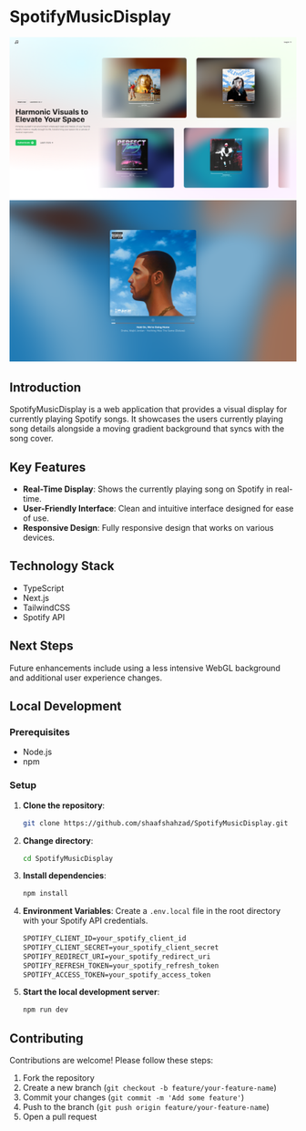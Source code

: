 # SpotifyMusicDisplay

<div align="center">
    <img src="https://github.com/shaafshahzad/SpotifyMusicDisplay/blob/main/public/landing.png?raw=true" alt="DeepEnd example timeline" width="1000"/>
    <img src="https://github.com/shaafshahzad/SpotifyMusicDisplay/blob/main/public/preview.png?raw=true" alt="DeepEnd example timeline" width="1000"/>
</div>

## Introduction

SpotifyMusicDisplay is a web application that provides a visual display for currently playing Spotify songs. It showcases the users currently playing song details alongside a moving gradient background that syncs with the song cover.

## Key Features

- **Real-Time Display**: Shows the currently playing song on Spotify in real-time.
- **User-Friendly Interface**: Clean and intuitive interface designed for ease of use.
- **Responsive Design**: Fully responsive design that works on various devices.

## Technology Stack

- TypeScript
- Next.js
- TailwindCSS
- Spotify API

## Next Steps

Future enhancements include using a less intensive WebGL background and additional user experience changes.

## Local Development

### Prerequisites

- Node.js
- npm

### Setup

1. **Clone the repository**:
   ```bash
   git clone https://github.com/shaafshahzad/SpotifyMusicDisplay.git
   ```
2. **Change directory**:
   ```bash
   cd SpotifyMusicDisplay
   ```
3. **Install dependencies**:
   ```bash
   npm install
   ```
4. **Environment Variables**:
   Create a `.env.local` file in the root directory with your Spotify API credentials.
   ```dotenv
   SPOTIFY_CLIENT_ID=your_spotify_client_id
   SPOTIFY_CLIENT_SECRET=your_spotify_client_secret
   SPOTIFY_REDIRECT_URI=your_spotify_redirect_uri
   SPOTIFY_REFRESH_TOKEN=your_spotify_refresh_token
   SPOTIFY_ACCESS_TOKEN=your_spotify_access_token
   ```
5. **Start the local development server**:
   ```bash
   npm run dev
   ```

## Contributing

Contributions are welcome! Please follow these steps:

1. Fork the repository
2. Create a new branch (`git checkout -b feature/your-feature-name`)
3. Commit your changes (`git commit -m 'Add some feature'`)
4. Push to the branch (`git push origin feature/your-feature-name`)
5. Open a pull request
